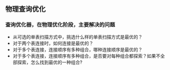 ## 物理查询优化
### 查询优化器，在物理优化阶段，主要解决的问题
* 从可选的单表扫描方式中，挑选什么样的单表扫描方式是最优的？
* 对于两个表连接时，如何连接是最优的？
* 对于多个表连接，连接顺序有多种组合，哪种连接顺序是最优的？
* 对于多个表连接，连接顺序有多种组合，是否要对每种组合都探索？如果不全部探索，怎么找到最优的一种组合?
